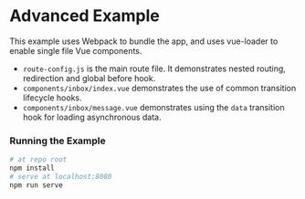 # Advanced Example

This example uses Webpack to bundle the app, and uses vue-loader to enable single file Vue components.

- `route-config.js` is the main route file. It demonstrates nested routing, redirection and global before hook.
- `components/inbox/index.vue` demonstrates the use of common transition lifecycle hooks.
- `components/inbox/message.vue` demonstrates using the `data` transition hook for loading asynchronous data.

### Running the Example

``` bash
# at repo root
npm install
# serve at localhost:8080
npm run serve
```
